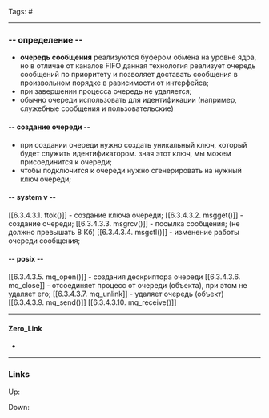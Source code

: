 Tags: #
***
### -- определение --
- **очередь сообщения** реализуются буфером обмена на уровне ядра, но в отличае от каналов FIFO данная технология реализует очередь сообщений по приоритету и позволяет доставать сообщения в произвольном порядке в рависимости от интерфейса;
- при завершении процесса очередь не удаляется;
- обычно очереди использовать для идентификации (например, служебные сообщения и пользовательские)

#### -- создание очереди --
- при создании очереди нужно создать уникальный ключ, который будет служить идентификатором. зная этот ключ, мы можем присоединится к очереди;
- чтобы подключится к очереди нужно сгенерировать на нужный ключ очереди;

#### -- system v --
[[6.3.4.3.1. ftok()]] - создание ключа очереди;
[[6.3.4.3.2. msgget()]] - создание очереди;
[[6.3.4.3.3. msgrcv()]] - посылка сообщения; (не должно превышать 8 Кб)
[[6.3.4.3.4. msgctl()]] -  изменение работы очереди сообщения;

#### -- posix --
[[6.3.4.3.5. mq_open()]] - создания дескриптора очереди
[[6.3.4.3.6. mq_close]] - отсоединяет процесс от очереди (объекта), при этом не удаляет его;
[[6.3.4.3.7. mq_unlink]] - удаляет очередь (объект)
[[6.3.4.3.9. mq_send()]]
[[6.3.4.3.10. mq_receive()]]

***
#### Zero_Link
- 
***
### Links
Up:

Down:


